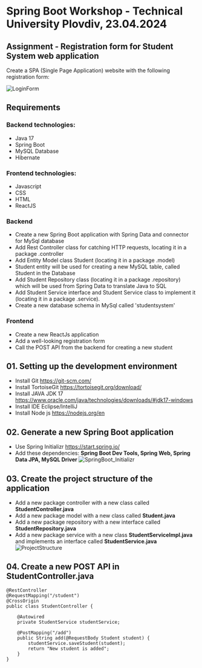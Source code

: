 # Spring Boot Workshop - Technical University Plovdiv, 23.04.2024

## Assignment - Registration form for Student System web application
Create a SPA (Single Page Application) website with the following registration form:

![LoginForm](https://github.com/encho253/Spring_Boot_Workshop/assets/13778374/68e10cff-485b-4205-a666-1ef56ba55433)

## Requirements
### Backend technologies:
- Java 17
- Spring Boot
- MySQL Database
- Hibernate

### Frontend technologies:
- Javascript
- CSS
- HTML
- ReactJS

### Backend
- Create a new Spring Boot application with Spring Data and connector for MySql database
- Add Rest Controller class for catching HTTP requests, locating it in a package .controller
- Add Entity Model class Student (locating it in a package .model)
- Student entity will be used for creating a new MySQL table, called Student in the Database
- Add Student Repository class (locating it in a package .repository) which will be used from Spring Data to translate Java to SQL
- Add Student Service interface and Student Service class to implement it (locating it in a package .service).
- Create a new database schema in MySql called 'studentsystem'

### Frontend
- Create a new ReactJs application
- Add a well-looking registration form
- Call the POST API from the backend for creating a new student

## 01. Setting up the development environment
- Install Git https://git-scm.com/
- Install TortoiseGit https://tortoisegit.org/download/
- Install JAVA JDK 17 https://www.oracle.com/java/technologies/downloads/#jdk17-windows
- Install IDE Eclipse/IntelliJ
- Install Node js https://nodejs.org/en

## 02. Generate a new Spring Boot application
- Use Spring Initializr https://start.spring.io/
- Add these dependencies: **Spring Boot Dev Tools, Spring Web, Spring Data JPA, MySQL Driver**
![SpringBoot_Initializr](https://github.com/encho253/Spring_Boot_Workshop/assets/13778374/39b3ee90-2e08-433b-bea8-1dc09321dc29)

## 03. Create the project structure of the application
- Add a new package controller with a new class called **StudentController.java**
- Add a new package model with a new class called **Student.java**
- Add a new package repository with a new interface called **StudentRepository.java**
- Add a new package service with a new class **StudentServiceImpl.java** and implements an interface called **StudentService.java**
![ProjectStructure](https://github.com/encho253/Spring_Boot_Workshop/assets/13778374/f95f70c4-d563-41ff-b291-3fb24d787ffb)

## 04. Create a new POST API in StudentController.java
```
@RestController
@RequestMapping("/student")
@CrossOrigin
public class StudentController {
	
	@Autowired
	private StudentService studentService;
	
	@PostMapping("/add")
	public String add(@RequestBody Student student) {
		studentService.saveStudent(student);
		return "New student is added";
	}
}
```


